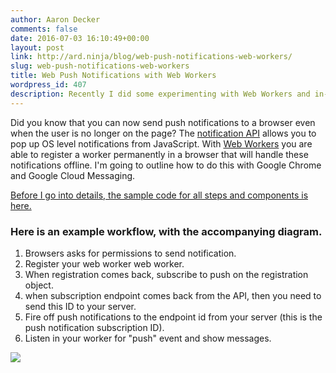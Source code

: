 ```yaml
---
author: Aaron Decker
comments: false
date: 2016-07-03 16:10:49+00:00
layout: post
link: http://ard.ninja/blog/web-push-notifications-web-workers/
slug: web-push-notifications-web-workers
title: Web Push Notifications with Web Workers
wordpress_id: 407
description: Recently I did some experimenting with Web Workers and in-browser push notifications
---
```




Did you know that you can now send push notifications to a browser even when the user is no longer on the page? The [notification API](https://developer.mozilla.org/en-US/docs/Web/API/notification) allows you to pop up OS level notifications from JavaScript. With [Web Workers](https://developer.mozilla.org/en-US/docs/Web/API/Web_Workers_API/Using_web_workers) you are able to register a worker permanently in a browser that will handle these notifications offline. I'm going to outline how to do this with Google Chrome and Google Cloud Messaging.

[Before I go into details, the sample code for all steps and components is here.](https://gist.github.com/a-r-d/44aeb60d60dccc5b35f5543db968fd81)


### Here is an example workflow, with the accompanying diagram.

  1. Browsers asks for permissions to send notification.
  2. Register your web worker web worker.
  3. When registration comes back, subscribe to push on the registration object.
  4. when subscription endpoint comes back from the API, then you need to send this ID to your server.
  5. Fire off push notifications to the endpoint id from your server (this is the push notification subscription ID).
  6. Listen in your worker for "push" event and show messages.


[![](http://i.imgur.com/qP5OiZc.png)](http://i.imgur.com/qP5OiZc.png)
